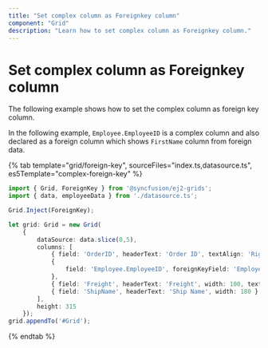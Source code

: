 ```yaml
---
title: "Set complex column as Foreignkey column"
component: "Grid"
description: "Learn how to set complex column as Foreignkey column."
---
```


# Set complex column as Foreignkey column

The following example shows how to set the complex column as foreign key column.

In the following example, `Employee.EmployeeID` is a complex column and also declared as a foreign column which shows `FirstName` column from foreign data.

{% tab template="grid/foreign-key", sourceFiles="index.ts,datasource.ts", es5Template="complex-foreign-key" %}

```typescript
import { Grid, ForeignKey } from '@syncfusion/ej2-grids';
import { data, employeeData } from './datasource.ts';

Grid.Inject(ForeignKey);

let grid: Grid = new Grid(
    {
        dataSource: data.slice(0,5),
        columns: [
            { field: 'OrderID', headerText: 'Order ID', textAlign: 'Right', width: 100 },
            {
                field: 'Employee.EmployeeID', foreignKeyField: 'EmployeeID', headerText: 'Employee Name', width: 150, foreignKeyValue: 'FirstName', dataSource: employeeData
            },
            { field: 'Freight', headerText: 'Freight', width: 100, textAlign: 'Right'},
            { field: 'ShipName', headerText: 'Ship Name', width: 180 }
        ],
        height: 315
    });
grid.appendTo('#Grid');

```

{% endtab %}